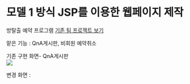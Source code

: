 # 모델 1 방식 JSP를 이용한 웹페이지 제작

방탈출 예약 프로그램
<a href="https://github.com/seesc/seesc">기존 팀 프로젝트 보기</a>
<br>


맡은 기능 :  QnA게시판, 비회원 예약취소

<p>기존 구현 화면- QnA게시판<br>
<img src="https://user-images.githubusercontent.com/121777500/232707236-d2c88ad4-0ba4-4689-80d4-1dd6f2b6edde.png"> 
</p>

<p>변경 화면 :</p> 

